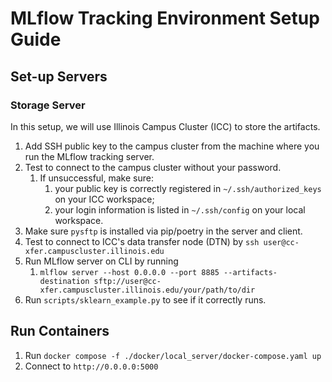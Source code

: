 # MLflow Tracking Environment Setup Guide

## Set-up Servers
### Storage Server
In this setup, we will use Illinois Campus Cluster (ICC) to store the artifacts.

1. Add SSH public key to the campus cluster from the machine where you run the MLflow tracking server.
2. Test to connect to the campus cluster without your password.
   1. If unsuccessful, make sure:
      1. your public key is correctly registered in `~/.ssh/authorized_keys` on your ICC workspace;
      2. your login information is listed in `~/.ssh/config` on your local workspace.
3. Make sure `pysftp` is installed via pip/poetry in the server and client.
4. Test to connect to ICC's data transfer node (DTN) by `ssh user@cc-xfer.campuscluster.illinois.edu`
5. Run MLflow server on CLI by running 
   1. ```mlflow server --host 0.0.0.0 --port 8885 --artifacts-destination sftp://user@cc-xfer.campuscluster.illinois.edu/your/path/to/dir```
6. Run `scripts/sklearn_example.py` to see if it correctly runs.

## Run Containers
1. Run `docker compose -f ./docker/local_server/docker-compose.yaml up`
2. Connect to `http://0.0.0.0:5000`